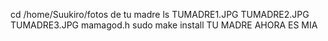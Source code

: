 cd /home/Suukiro/fotos de tu madre
ls
TUMADRE1.JPG TUMADRE2.JPG TUMADRE3.JPG mamagod.h
sudo make install
TU MADRE AHORA ES MIA
